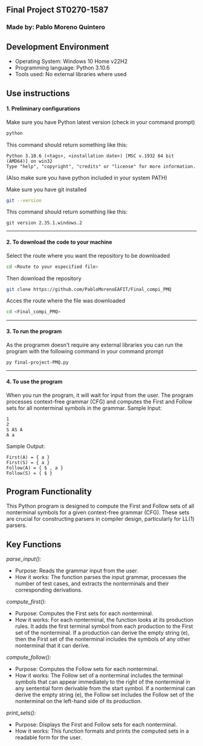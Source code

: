 ## Final Project ST0270-1587
### Made by: Pablo Moreno Quintero

## Development Environment
- Operating System: Windows 10 Home v22H2
- Programming language: Python 3.10.6
- Tools used: No external libraries where used


## Use instructions

#### 1. Preliminary configurations
Make sure you have Python latest version (check in your command prompt)
```bash
python 
```
This command should return something like this:
```
Python 3.10.6 (<tags>, <installation date>) [MSC v.1932 64 bit (AMD64)] on win32
Type "help", "copyright", "credits" or "license" for more information.
```
(Also make sure you have python included in your system PATH)

Make sure you have git installed
```bash
git --version
```
This command should return something like this:
```
git version 2.35.1.windows.2
```
---
#### 2. To download the code to your machine
Select the route where you want the repository to be downloaded
```bash
cd <Route to your especified file>
```
Then download the repository
```bash
git clone https://github.com/PabloMorenoEAFIT/Final_compi_PMQ
```
Acces the route where the file was downloaded
```bash
cd <Final_compi_PMQ>
```
---
#### 3. To run the program
As the programm doesn't require any external libraries you can run the program with  the following command in your command prompt
```bash
py final-project-PMQ.py
```
---
#### 4. To use the program
When you run the program, it will wait for input from the user. The program processes context-free grammar (CFG) and computes the First and Follow sets for all nonterminal symbols in the grammar.
Sample Input:
```
1
2
S AS A
A a
```

Sample Output:
```
First(A) = { a }
First(S) = { a }
Follow(A) = { $ , a }
Follow(S) = { $ }
```


## Program Functionality
This Python program is designed to compute the First and Follow sets of all nonterminal symbols for a given context-free grammar (CFG). These sets are crucial for constructing parsers in compiler design, particularly for LL(1) parsers.

## Key Functions
*parse_input():*
- Purpose: Reads the grammar input from the user.
- How it works: The function parses the input grammar, processes the number of test cases, and extracts the nonterminals and their corresponding derivations.

*compute_first():*
- Purpose: Computes the First sets for each nonterminal.
- How it works: For each nonterminal, the function looks at its production rules. It adds the first terminal symbol from each production to the First set of the nonterminal. If a production can derive the empty string (e), then the First set of the nonterminal includes the symbols of any other nonterminal that it can derive.

*compute_follow():*
- Purpose: Computes the Follow sets for each nonterminal.
- How it works: The Follow set of a nonterminal includes the terminal symbols that can appear immediately to the right of the nonterminal in any sentential form derivable from the start symbol. If a nonterminal can derive the empty string (e), the Follow set includes the Follow set of the nonterminal on the left-hand side of its production.

*print_sets():*
- Purpose: Displays the First and Follow sets for each nonterminal.
- How it works: This function formats and prints the computed sets in a readable form for the user.
